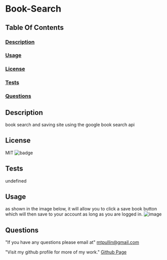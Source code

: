 # Book-Search

  ## Table Of Contents
  ### [Description](#description)
  ### [Usage](#usage)
  ### [License](#license)
  ### [Tests](#tests)
  ### [Questions](#questions)

  ## Description
  book search and saving site using the google book search api 
   

  ## License
  MIT 
  ![badge](https://img.shields.io/badge/license-MIT-red)
  
  ## Tests
  undefined

  ## Usage
  as shown in the image below, it will allow you to click a save book button which will then save to your account as long as you are logged in.
   ![image](https://user-images.githubusercontent.com/82049270/132955659-5a91beb6-95c6-4d8d-a5da-b220ee925e55.png)


  ## Questions
  
  "If you have any questions please email at"
    mtpullin@gmail.com
  
  "Visit my github profile for more of my work."
    <a href="https://github.com/mtpullin">Github Page</a>
